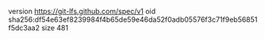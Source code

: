 version https://git-lfs.github.com/spec/v1
oid sha256:df54e63ef8239984f4b65de59e46da52f0adb05576f3c71f9eb56851f5dc3aa2
size 481
